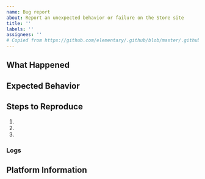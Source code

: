 ```yaml
---
name: Bug report
about: Report an unexpected behavior or failure on the Store site
title: ''
labels: ''
assignees: ''
# Copied from https://github.com/elementary/.github/blob/master/.github/ISSUE_TEMPLATE/bug_report.md
---
```


<!--
* Please read and follow these tips: https://elementary.io/docs/code/reference#be-prepared-to-provide-more-information
* Be sure to search open and closed issues for duplicates
* A detailed report will help us address your issue more quickly. Do your best!
-->

## What Happened
<!--Describe the issue in detail-->


## Expected Behavior
<!--Explain how what happened is different from what you wanted to happen-->


## Steps to Reproduce
<!--Explain the exact steps one would take to experience the issue. If applicable, add screenshots or screen recordings.-->

1.
2.
3.


### Logs
<!-- If applicable, please share logs or error messages:
* Fails without warning? Get and share debug logs by following: https://elementary.io/docs/code/os-dev#debug-logs
* Unexpectedly quits or stops? Get and share crash logs by following: https://elementary.io/docs/code/os-dev#inspecting-crashes
-->


## Platform Information
<!--
* The version of elementary OS you are using, or other operating system
* The version of the software you are using such as "1.0", "Compiled from git", or "Latest release" if you're not sure but you have run updates
* Relevant hardware information such as graphics drivers, unconventional setups, etc.
* If you're unsure, copy or screenshot information at System Settings -> About
-->


<!--Please be sure to preview your issue before saving. Thanks!-->
